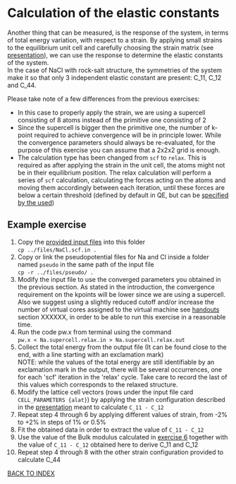 # Calculation of the elastic constants

Another thing that can be measured, is the response of the system, in terms of total energy variation, with respect to a strain.
By applying small strains to the equilibrium unit cell and carefully choosing the strain matrix (see [presentation](XXXXXXX)), we can use the response to determine the elastic constants of the system.  
In the case of NaCl with rock-salt structure, the symmetries of the system make it so that only 3 independent elastic constant are present: C_11, C_12 and C_44.

Please take note of a few differences from the previous exercises:
- In this case to properly apply the strain, we are using a supercell consisting of 8 atoms instead of the primitive one consisting of 2
- Since the supercell is bigger then the primitive one, the number of k-point required to achieve convergence will be in principle lower.
  While the convergence parameters should always be re-evaluated, for the purpose of this exercise you can assume that a 2x2x2 grid is enough.
- The calculation type has been changed from ```scf``` to ```relax```. This is required as after applying the strain in the unit cell, the atoms might not be in their equilibrium position.
  The relax calculation will perform a series of ```scf``` calculation, calculating the forces acting on the atoms and moving them accordingly between each iteration, until these forces are below a certain threshold (defined by default in QE, but can be [specified by the used](https://www.quantum-espresso.org/Doc/INPUT_PW.html#idm118))

## Example exercise

1. Copy the [provided input files](../files/NaCl.scf.in) into this folder  
  ```cp ../files/NaCl.scf.in .```
2. Copy or link the pseudopotential files for Na and Cl inside a folder named ```pseudo``` in the same path of the input file  
  ```cp -r ../files/pseudo/ .```
3. Modify the input file to use the converged parameters you obtained in the previous section.
  As stated in the introduction, the convergence requirement on the kpoints will be lower since we are using a supercell.  
  Also we suggest using a slightly reduced cutoff and/or increase the number of virtual cores assigned to the virtual machine see [handouts](../files/handouts.pdf) section XXXXXX, in order to be able to run this exercise in a reasonable time.
4. Run the code pw.x from terminal using the command  
  ```pw.x < Na.supercell.relax.in > Na.supercell.relax.out```
5. Collect the total energy from the output file (It can be found close to the end, with a line starting with an exclamation mark)  
  NOTE: while the values of the total energy are still identifiable by an exclamation mark in the output, there will be several occurrences, one for each 'scf' iteration in the 'relax' cycle.
  Take care to record the last of this values which corresponds to the relaxed structure.
6. Modify the lattice cell vectors (rows under the input file card ```CELL_PARAMETERS {alat}```) by applying the strain configuration described in the [presentation](XXXXXX) meant to calculate ```C_11 - C_12```
7. Repeat step 4 through 6 by applying different values of strain, from -2% to +2% in steps of 1% or 0.5%
8. Fit the obtained data in order to extract the value of ```C_11 - C_12```
9. Use the value of the Bulk modulus calculated in [exercise 6](../6_mechanical_properties_lattice_param/README.md) together with the value of ```C_11 - C_12``` obtained here to derive C_11 and C_12
10. Repeat step 4 through 8 with the other strain configuration provided to calculate C_44


[BACK TO INDEX](../README.md)